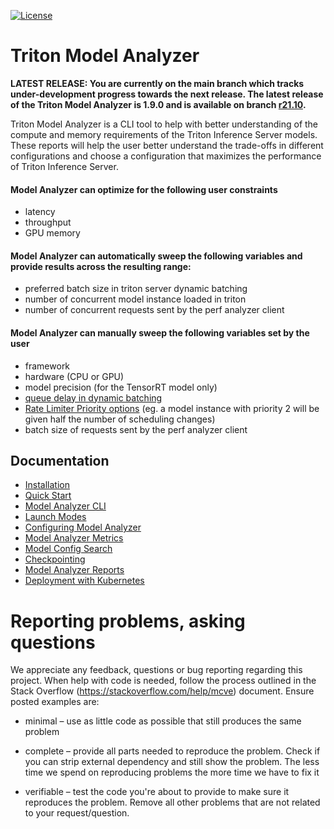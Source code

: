 <!--
Copyright (c) 2020-2021, NVIDIA CORPORATION & AFFILIATES. All rights reserved.

Licensed under the Apache License, Version 2.0 (the "License");
you may not use this file except in compliance with the License.
You may obtain a copy of the License at

    http://www.apache.org/licenses/LICENSE-2.0

Unless required by applicable law or agreed to in writing, software
distributed under the License is distributed on an "AS IS" BASIS,
WITHOUT WARRANTIES OR CONDITIONS OF ANY KIND, either express or implied.
See the License for the specific language governing permissions and
limitations under the License.
-->

[![License](https://img.shields.io/badge/License-Apache_2.0-lightgrey.svg)](https://opensource.org/licenses/Apache-2.0)

# Triton Model Analyzer

**LATEST RELEASE: You are currently on the main branch which tracks
under-development progress towards the next release. The latest
release of the Triton Model Analyzer is 1.9.0 and is available on
branch
[r21.10](https://github.com/triton-inference-server/model_analyzer/tree/r21.10).**

Triton Model Analyzer is a CLI tool to help with better understanding of the
compute and memory requirements of the Triton Inference Server models. These
reports will help the user better understand the trade-offs in different
configurations and choose a configuration that maximizes the performance of
Triton Inference Server.

#### Model Analyzer can optimize for the following user constraints
* latency
* throughput
* GPU memory

#### Model Analyzer can automatically sweep the following variables and provide results across the resulting range:
* preferred batch size in triton server dynamic batching
* number of concurrent model instance loaded in triton
* number of concurrent requests sent by the perf analyzer client

#### Model Analyzer can manually sweep the following variables set by the user
* framework
* hardware (CPU or GPU)
* model precision (for the TensorRT model only)
* [queue delay in dynamic batching](https://github.com/triton-inference-server/server/blob/main/docs/model_configuration.md#delayed-batching)
* [Rate Limiter Priority options](https://github.com/triton-inference-server/server/blob/main/docs/rate_limiter.md#rate-limiter) (eg. a model instance with priority 2 will be given half the number of scheduling changes)
* batch size of requests sent by the perf analyzer client

## Documentation

* [Installation](docs/install.md)
* [Quick Start](docs/quick_start.md)
* [Model Analyzer CLI](docs/cli.md)
* [Launch Modes](docs/launch_modes.md)
* [Configuring Model Analyzer](docs/config.md)
* [Model Analyzer Metrics](docs/metrics.md)
* [Model Config Search](docs/config_search.md)
* [Checkpointing](docs/checkpoints.md)
* [Model Analyzer Reports](docs/report.md)
* [Deployment with Kubernetes](docs/kubernetes_deploy.md)

# Reporting problems, asking questions

We appreciate any feedback, questions or bug reporting regarding this
project. When help with code is needed, follow the process outlined in
the Stack Overflow (https://stackoverflow.com/help/mcve)
document. Ensure posted examples are:

* minimal – use as little code as possible that still produces the
  same problem

* complete – provide all parts needed to reproduce the problem. Check
  if you can strip external dependency and still show the problem. The
  less time we spend on reproducing problems the more time we have to
  fix it

* verifiable – test the code you're about to provide to make sure it
  reproduces the problem. Remove all other problems that are not
  related to your request/question.
